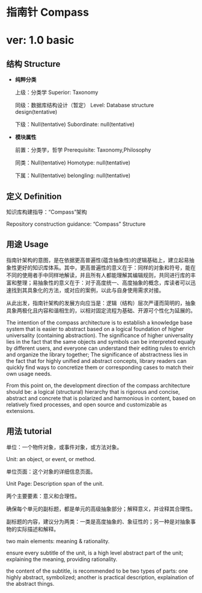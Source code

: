 # 指南针 Compass
# ver: 1.0 basic

## 结构 Structure
- **纯粹分类**
  
  上级：分类学
  Superior: Taxonomy

  同级：数据库结构设计（暂定）
  Level: Database structure design(tentative)

  下级：Null(tentative)
  Subordinate: null(tentative)
  
- **模块属性**
  
  前置：分类学，哲学
  Prerequisite: Taxonomy,Philosophy

  同类：Null(tentative)
  Homotype: null(tentative)
  
  下属：Null(tentative)
  belongling: null(tentative)

## 定义 Definition
知识库构建指导：“Compass”架构

Repository construction guidance: “Compass” Structure

## 用途 Usage
指南针架构的意图，是在依据更高普遍性(蕴含抽象性)的逻辑基础上，建立起易抽象性更好的知识库体系。其中，更高普遍性的意义在于：同样的对象和符号，能在不同的使用者手中同样地解读，并且所有人都能理解其编辑规则，共同进行库的丰富和整理；易抽象性的意义在于：对于高度统一、高度抽象的概念，库读者可以迅速找到其具象化的方法，或对应的案例，以此与自身使用需求对接。

从此出发，指南针架构的发展方向应当是：逻辑（结构）层次严谨而简明的，抽象具象两极化且内容和谐相生的，以相对固定流程为基础、开源可个性化为延展的。

The intention of the compass architecture is to establish a knowledge base system that is easier to abstract based on a logical foundation of higher universality (containing abstraction). The significance of higher universality lies in the fact that the same objects and symbols can be interpreted equally by different users, and everyone can understand their editing rules to enrich and organize the library together; The significance of abstractness lies in the fact that for highly unified and abstract concepts, library readers can quickly find ways to concretize them or corresponding cases to match their own usage needs.

From this point on, the development direction of the compass architecture should be: a logical (structural) hierarchy that is rigorous and concise, abstract and concrete that is polarized and harmonious in content, based on relatively fixed processes, and open source and customizable as extensions.

## 用法 tutorial
单位：一个物件对象，或事件对象，或方法对象。

Unit: an object, or event, or method.

单位页面：这个对象的详细信息页面。

Unit Page: Description span of the unit.

两个主要要素：意义和合理性。

确保每个单元的副标题，都是单元的高级抽象部分；解释意义，并诠释其合理性。

副标题的内容，建议分为两类：一类是高度抽象的、象征性的；另一种是对抽象事物的实际描述和解释。

two main elements: meaning & rationality.

ensure every subtitle of the unit, is a high level abstract part of the unit; explaining the meaning, providing rationality.

the content of the subtitle, is recommended to be two types of parts: one highly abstract, symbolized; another is practical description, explaination of the abstract things.
